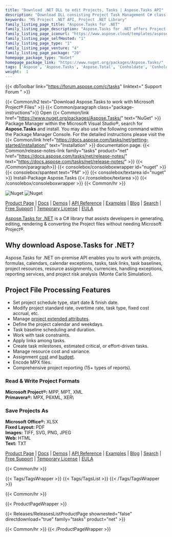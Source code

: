 ```yaml
---
title: "Download .NET DLL to edit Projects, Tasks | Aspose.Tasks API"
description: "Download DLL consisting Project Task Management C# class library for generating, editing, & converting MS Project® & Primavera® files via .NET on-premise API."
keywords: "MS Project .NET API, Project .NET Library"
family_listing_page_title: "Aspose.Tasks for .NET"
family_listing_page_description: "Aspose.Tasks for .NET offers Project management APIs that enable the .NET applications to not only read and manipulate Microsoft Project® documents but also write Microsoft Project® documents in both MPP and XML formats - all without using Microsoft Project®. As with all Aspose file format APIs - Aspose.Tasks for .NET works well with all types of .NET applications including WinForms and Web Form."
family_listing_page_iconurl: "https://www.aspose.cloud/templates/aspose/App_Themes/V3/images/tasks/272x272/aspose_tasks-for-net-min.png"
family_listing_page_selfHosted: "1"
family_listing_page_type: "1"
family_listing_page_venture: "4"
family_listing_page_package: "20"
homepage_package_type: "NuGet"
homepage_package_link: "https://www.nuget.org/packages/Aspose.Tasks/"
tags: ['Aspose', 'Aspose.Tasks', 'Aspose.Total', 'Conholdate', 'Conholdate.Total', 'Assembly', 'Component', 'Library', '.NET', 'MPP', 'XML', 'MPT', 'XER', 'P6XML', 'MPX', 'XLSX', 'HTML', 'TXT', 'TIFF', 'SVG', 'PNG', 'PDF', 'JPEG', 'Windows', 'Linux', 'macOS', '.NET-Framework', '.NET-Core', '.Net-Standard', 'Mono', 'Visual-Studio', 'MonoDevelop', 'Primavera', 'Project-Management', 'Task-Management', 'Calendar', 'Formula', 'Project-Currencies', 'Task-Planning', 'Extended-Attribute', 'Resource-Assignment', 'Timephased', 'Project-Planning', 'VBA', 'Project-to-PDF', 'Project-to-JPEG', 'Project-to-Excel', 'Project-to-SVG', 'Project-to-Text', 'Project-to-Format24BPPRGB', 'Project-to-TIFF', 'MPP-to-PDF', 'MPP-to-JPEG', 'MPP-to-XML', 'MPP-to-XLSX', 'MPP-to-CSV', 'MPP-to-SVG', 'MPP-to-HTML', 'MPP-to-TIFF', 'API', 'WCF', 'WPF', 'Web-Services', 'WinForms', 'COM', 'Project', 'Server', 'ProjectServer', 'ProjectOnline', 'Project', 'Online', 'OpenProj', 'MPP2PDF', 'MPP2HTML', 'MPP2XER', 'MPP2PNG', 'Core', 'C#', 'CSharp', 'Open', 'Convert', 'Save']
weight:  1
---
```


{{< dbToolbar link="https://forum.aspose.com/c/tasks" linktext=" Support Forum " >}}

{{< Common/h2 text="Download Aspose.Tasks to work with Microsoft Project® Files"  >}}
{{< Common/paragraph class="package-instructions">}}
Open {{< Common/link href="https://www.nuget.org/packages/Aspose.Tasks/" text="NuGet"  >}} Package Manager within the Microsoft Visual Studio&reg;, search for <b>Aspose.Tasks</b> and install. You may also use the following command within the Package Manager Console. For the detailed instructions please visit the {{< Common/link href="https://docs.aspose.com/tasks/net/getting-started/installation/" text="Installation"  >}} documentation page.
{{< Common/release-notes-link family="tasks" product="net" href="https://docs.aspose.com/tasks/net/release-notes/" text="https://docs.aspose.com/tasks/net/release-notes/"  >}}
{{< /Common/paragraph>}}
{{< consolebox/consoleboxwrapper id="nuget" >}}
       {{< consolebox/spantext text="PM" >}}
       {{< consolebox/textarea id="nuget" >}} Install-Package Aspose.Tasks {{< /consolebox/textarea >}}
{{< /consolebox/consoleboxwrapper >}}
{{< Common/hr >}}

![Nuget](https://img.shields.io/nuget/v/Aspose.Tasks) ![Nuget](https://img.shields.io/nuget/dt/Aspose.Tasks?label=nuget%20downloads)

[Product Page](https://products.aspose.com/tasks/net/) | [Docs](https://docs.aspose.com/tasks/net/) | [Demos](https://products.aspose.app/tasks/family) | [API Reference](https://reference.aspose.com/tasks/net/) | [Examples](https://github.com/aspose-tasks/Aspose.Tasks-for-.NET) | [Blog](https://blog.aspose.com/category/tasks/) | [Search](https://search.aspose.com/) | [Free Support](https://forum.aspose.com/c/tasks) | [Temporary License](https://purchase.aspose.com/temporary-license) | [EULA](https://about.aspose.com/legal/eula/)

[Aspose.Tasks for .NET](https://products.aspose.com/tasks/net/) is a C# library that assists developers in generating, editing, rendering & converting the Project files without needing Microsoft Project&reg;.

## Why download Aspose.Tasks for .NET?

Aspose.Tasks for .NET on-premise API enables you to work with projects, formulas, calendars, calendar exceptions, tasks, task links, task baselines, project resources, resource assignments, currencies, handling exceptions, reporting services, and project risk analysis (Monte Carlo Simulation).

## Project File Processing Features

- Set project schedule type, start date & finish date.
- Modify project standard rate, overtime rate, task type, fixed cost accrual, etc.
- Manage [project extended attributes](https://docs.aspose.com/tasks/net/working-with-extended-attributes-of-a-project/).
- Define the project calendar and weekdays.
- Task baseline scheduling and duration.
- Work with task constraints.
- Apply links among tasks.
- Create task milestones, estimated critical, or effort-driven tasks.
- Manage resource cost and variance.
- Assignment [cost](https://docs.aspose.com/tasks/net/managing-task-costs/) and [budget](https://docs.aspose.com/tasks/net/assignment-budget/).
- Encode MPX files.
- Comprehensive project reporting (15+ types of reports).

### Read & Write Project Formats

**Microsoft Project&reg;:** MPP, MPT, XML\
**Primavera&reg;:** MPX, P6XML, XER\

### Save Projects As

**Microsoft Office&reg;:** XLSX\
**Fixed Layout:** PDF\
**Images:** TIFF, SVG, PNG, JPEG\
**Web:** HTML\
**Text:** TXT

[Product Page](https://products.aspose.com/tasks/net/) | [Docs](https://docs.aspose.com/tasks/net/) | [Demos](https://products.aspose.app/tasks/family) | [API Reference](https://reference.aspose.com/tasks/net/) | [Examples](https://github.com/aspose-tasks/Aspose.Tasks-for-.NET) | [Blog](https://blog.aspose.com/category/tasks/) | [Search](https://search.aspose.com/) | [Free Support](https://forum.aspose.com/c/tasks) | [Temporary License](https://purchase.aspose.com/temporary-license) | [EULA](https://about.aspose.com/legal/eula/)

{{< Common/hr >}}

{{< Tags/TagsWrapper >}}
 {{< Tags/TagsList >}}
{{< /Tags/TagsWrapper >}}

{{< Common/hr >}}

{{< ProductPageWrapper >}}
<!-- ReleasesListProductPage-->
   {{< Releases/ReleasesListProductPage shownested="false"  directdownload="true" family="tasks" product="net" >}}
<!-- /ReleasesListProductPage-->
{{< Common/hr >}}
{{< /ProductPageWrapper >}}
